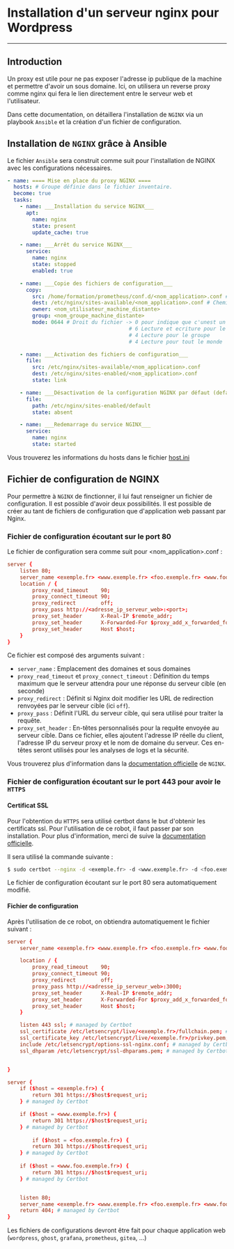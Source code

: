 # Installation d'un serveur nginx pour Wordpress

---

## Introduction

Un proxy est utile pour ne pas exposer l'adresse ip publique de la machine et permettre d'avoir un sous domaine.
Ici, on utilisera un reverse proxy comme nginx qui fera le lien directement entre le serveur web et l'utilisateur.

Dans cette documentation, on détaillera l'installation de `NGINX` via un playbook `Ansible` et la création d'un fichier de configuration.

## Installation de `NGINX` grâce à Ansible

Le fichier `Ansible` sera construit comme suit pour l'installation de NGINX avec les configurations nécessaires.

```yml
- name: ==== Mise en place du proxy NGINX ====
  hosts: # Groupe définie dans le fichier inventaire.
  become: true
  tasks:
    - name: ___Installation du service NGINX___
      apt:
        name: nginx
        state: present
        update_cache: true

    - name: ___Arrêt du service NGINX___
      service:
        name: nginx
        state: stopped
        enabled: true

    - name: ___Copie des fichiers de configuration___
      copy:
        src: /home/formation/prometheus/conf.d/<nom_application>.conf # Chemin du fichier se trouvant dans la machine local
        dest: /etc/nginx/sites-available/<nom_application>.conf # Chemin du fichier se trouvant dans la machine distante souhaité
        owner: <nom_utilisateur_machine_distante>
        group: <nom_groupe_machine_distante>
        mode: 0644 # Droit du fichier -> 0 pour indique que c'unest un fichier
                                       # 6 Lecture et ecriture pour le propriétaire
                                       # 4 Lecture pour le groupe
                                       # 4 Lecture pour tout le monde

    - name: ___Activation des fichiers de configuration___
      file:
        src: /etc/nginx/sites-available/<nom_application>.conf
        dest: /etc/nginx/sites-enabled/<nom_application>.conf
        state: link

    - name: ___Désactivation de la configuration NGINX par défaut (default.conf)___
      file:
        path: /etc/nginx/sites-enabled/default
        state: absent

    - name: ___Redemarrage du service NGINX___
      service:
        name: nginx
        state: started
```
Vous trouverez les informations du hosts dans le fichier [host.ini]()

## Fichier de configuration de NGINX

Pour permettre à `NGINX` de finctionner, il lui faut renseigner un fichier de configuration. Il est possible d'avoir deux possibilités.
Il est possible de créer au tant de fichiers de configuration que d'application web passant par Nginx.

### Fichier de configuration écoutant sur le port 80

Le fichier de configuration sera comme suit pour <nom_application>.conf :

```conf
server {
    listen 80;
    server_name <exemple.fr> <www.exemple.fr> <foo.exemple.fr> <www.foo.exemple.fr>;
    location / {
        proxy_read_timeout    90;
        proxy_connect_timeout 90;
        proxy_redirect        off;
        proxy_pass http://<adresse_ip_serveur_web>:<port>;
        proxy_set_header      X-Real-IP $remote_addr;
        proxy_set_header      X-Forwarded-For $proxy_add_x_forwarded_for;
        proxy_set_header      Host $host;
    }
}
```
Ce fichier est composé des arguments suivant : 
- `server_name` : Emplacement des domaines et sous domaines
- `proxy_read_timeout` et `proxy_connect_timeout` : Définition du temps maximum que le serveur attendra pour une réponse du serveur cible (en seconde)
- `proxy_redirect` : Définit si Nginx doit modifier les URL de redirection renvoyées par le serveur cible (ici `off`).
- `proxy_pass` : Définit l'URL du serveur cible, qui sera utilisé pour traiter la requête.
- `proxy_set_header` : En-têtes personnalisés pour la requête envoyée au serveur cible. Dans ce fichier, elles ajoutent l'adresse IP réelle du client, l'adresse IP du serveur proxy et le nom de domaine du serveur. Ces en-têtes seront utilisés pour les analyses de logs et la sécurité.

Vous trouverez plus d'information dans la [documentation officielle](https://nginx.org/en/docs/) de `NGINX`.

### Fichier de configuration écoutant sur le port 443 pour avoir le `HTTPS`

#### Certificat SSL

Pour l'obtention du `HTTPS` sera utilisé certbot dans le but d'obtenir les certificats ssl. 
Pour l'utilisation de ce robot, il faut passer par son installation. Pour plus d'information, merci de suive la [documentation officielle](https://certbot.eff.org/).

Il sera utilisé la commande suivante :

```bash
$ sudo certbot --nginx -d <exemple.fr> -d <www.exemple.fr> -d <foo.exemple.fr> -d <www.foo.exemple.fr>
```

Le fichier de configuration écoutant sur le port 80 sera automatiquement modifié.

#### Fichier de configuration

Après l'utilisation de ce robot, on obtiendra automatiquement le fichier suivant :

```conf
server {
    server_name <exemple.fr> <www.exemple.fr> <foo.exemple.fr> <www.foo.exemple.fr>;

    location / {
        proxy_read_timeout    90;
        proxy_connect_timeout 90;
        proxy_redirect        off;
        proxy_pass http://<adresse_ip_serveur_web>:3000;
        proxy_set_header      X-Real-IP $remote_addr;
        proxy_set_header      X-Forwarded-For $proxy_add_x_forwarded_for;
        proxy_set_header      Host $host;
    }

    listen 443 ssl; # managed by Certbot
    ssl_certificate /etc/letsencrypt/live/<exemple.fr>/fullchain.pem; # managed by Certbot
    ssl_certificate_key /etc/letsencrypt/live/<exemple.fr>/privkey.pem; # managed by Certbot
    include /etc/letsencrypt/options-ssl-nginx.conf; # managed by Certbot
    ssl_dhparam /etc/letsencrypt/ssl-dhparams.pem; # managed by Certbot


}

server {
    if ($host = <exemple.fr>) {
        return 301 https://$host$request_uri;
    } # managed by Certbot

    if ($host = <www.exemple.fr>) {
        return 301 https://$host$request_uri;
    } # managed by Certbot
    
        if ($host = <foo.exemple.fr>) {
        return 301 https://$host$request_uri;
    } # managed by Certbot
    
    if ($host = <www.foo.exemple.fr>) {
        return 301 https://$host$request_uri;
    } # managed by Certbot


    listen 80;
    server_name <exemple.fr> <www.exemple.fr> <foo.exemple.fr> <www.foo.exemple.fr>;
    return 404; # managed by Certbot
}
```

Les fichiers de configurations devront être fait pour chaque application web (`wordpress`, `ghost`, `grafana`, `prometheus`, `gitea`, ...)
